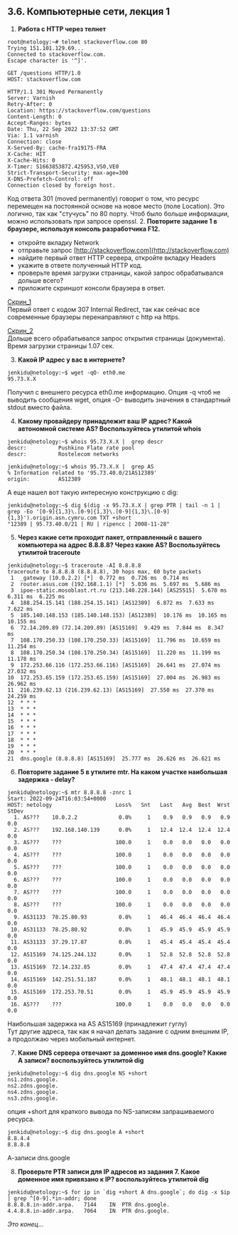 ## 3.6. Компьютерные сети, лекция 1 ##  

1. **Работа c HTTP через телнет**
```
root@netology:~# telnet stackoverflow.com 80 
Trying 151.101.129.69... 
Connected to stackoverflow.com. 
Escape character is '^]'. 

GET /questions HTTP/1.0 
HOST: stackoverflow.com 

HTTP/1.1 301 Moved Permanently 
Server: Varnish 
Retry-After: 0 
Location: https://stackoverflow.com/questions 
Content-Length: 0 
Accept-Ranges: bytes 
Date: Thu, 22 Sep 2022 13:37:52 GMT 
Via: 1.1 varnish 
Connection: close 
X-Served-By: cache-fra19175-FRA 
X-Cache: HIT 
X-Cache-Hits: 0 
X-Timer: S1663853872.425953,VS0,VE0 
Strict-Transport-Security: max-age=300 
X-DNS-Prefetch-Control: off 
Connection closed by foreign host.
```
Код ответа 301 (moved permanently) говорит о том, что ресурс перемещен на постоянной основе на новое место (поле Location). Это логично, так как "стучусь" по 80 порту. Чтоб было больше информации, можно использовать при запросе openssl.
2. **Повторите задание 1 в браузере, используя консоль разработчика F12.**
- откройте вкладку Network
- отправьте запрос [http://stackoverflow.com](http://stackoverflow.com)
- найдите первый ответ HTTP сервера, откройте вкладку Headers
- укажите в ответе полученный HTTP код.
- проверьте время загрузки страницы, какой запрос обрабатывался дольше всего?
- приложите скриншот консоли браузера в ответ.  

[Скрин_1](https://disk.yandex.ru/i/5eeVefBS7mLW3Q)  
Первый ответ с кодом 307 Internal Redirect, так как сейчас все современные браузеры перенаправляют с http на https. 

[Скрин_2](https://disk.yandex.ru/i/urF-Q3Cg5lB_wg)   
Дольше всего обрабатывался запрос открытия страницы (документа). Время загрузки страницы 1.07 сек.

3. **Какой IP адрес у вас в интернете?**
```
jenkidu@netology:~$ wget -qO- eth0.me
95.73.X.X
```
Получил с внешнего ресурса eth0.me информацию. Опция -q чтоб не выводить сообщения wget, опция -O- выводить значения в стандартный stdout вместо файла.  

4. **Какому провайдеру принадлежит ваш IP адрес? Какой автономной системе AS? Воспользуйтесь утилитой whois**
```
jenkidu@netology:~$ whois 95.73.X.X |  grep descr
descr:          Pushkino Flate rate pool
descr:          Rostelecom networks
```

```
jenkidu@netology:~$ whois 95.73.X.X |  grep AS
% Information related to '95.73.40.0/21AS12389'
origin:         AS12389
```
А еще нашел вот такую интересную конструкцию с dig:
```
jenkidu@netology:~$ dig $(dig -x 95.73.X.X | grep PTR | tail -n 1 | grep -Eo '[0-9]{1,3}\.[0-9]{1,3}\.[0-9]{1,3}\.[0-9]{1,3}').origin.asn.cymru.com TXT +short
"12389 | 95.73.40.0/21 | RU | ripencc | 2008-11-28"
```
5. **Через какие сети проходит пакет, отправленный с вашего компьютера на адрес 8.8.8.8? Через какие AS? Воспользуйтесь утилитой traceroute**
```
jenkidu@netology:~$ traceroute -AI 8.8.8.8
traceroute to 8.8.8.8 (8.8.8.8), 30 hops max, 60 byte packets
 1  _gateway (10.0.2.2) [*]  0.772 ms  0.726 ms  0.714 ms
 2  router.asus.com (192.168.1.1) [*]  5.036 ms  5.697 ms  5.686 ms
 3  ipoe-static.mosoblast.rt.ru (213.140.228.144) [AS25515]  5.670 ms  6.311 ms  6.225 ms
 4  188.254.15.141 (188.254.15.141) [AS12389]  6.872 ms  7.633 ms  7.622 ms
 5  185.140.148.153 (185.140.148.153) [AS12389]  10.176 ms  10.165 ms  10.155 ms
 6  72.14.209.89 (72.14.209.89) [AS15169]  9.429 ms  7.844 ms  8.347 ms
 7  108.170.250.33 (108.170.250.33) [AS15169]  11.796 ms  10.659 ms  11.254 ms
 8  108.170.250.34 (108.170.250.34) [AS15169]  11.220 ms  11.199 ms  11.178 ms
 9  172.253.66.116 (172.253.66.116) [AS15169]  26.641 ms  27.074 ms  27.032 ms
10  172.253.65.159 (172.253.65.159) [AS15169]  27.004 ms  26.983 ms  26.962 ms
11  216.239.62.13 (216.239.62.13) [AS15169]  27.550 ms  27.370 ms  24.259 ms
12  * * *
13  * * *
14  * * *
15  * * *
16  * * *
17  * * *
18  * * *
19  * * *
20  * * *
21  dns.google (8.8.8.8) [AS15169]  25.777 ms  26.626 ms  26.621 ms
```
6. **Повторите задание 5 в утилите mtr. На каком участке наибольшая задержка - delay?**
```
jenkidu@netology:~$ mtr 8.8.8.8 -znrc 1
Start: 2022-09-24T16:03:54+0000
HOST: netology                    Loss%   Snt   Last   Avg  Best  Wrst StDev
  1. AS???    10.0.2.2             0.0%     1    0.9   0.9   0.9   0.9   0.0
  2. AS???    192.168.140.139      0.0%     1   12.4  12.4  12.4  12.4   0.0
  3. AS???    ???                 100.0     1    0.0   0.0   0.0   0.0   0.0
  4. AS???    ???                 100.0     1    0.0   0.0   0.0   0.0   0.0
  5. AS???    ???                 100.0     1    0.0   0.0   0.0   0.0   0.0
  6. AS???    ???                 100.0     1    0.0   0.0   0.0   0.0   0.0
  7. AS???    ???                 100.0     1    0.0   0.0   0.0   0.0   0.0
  8. AS???    ???                 100.0     1    0.0   0.0   0.0   0.0   0.0
  9. AS31133  78.25.80.93          0.0%     1   46.4  46.4  46.4  46.4   0.0
 10. AS31133  78.25.80.92          0.0%     1   45.9  45.9  45.9  45.9   0.0
 11. AS31133  37.29.17.87          0.0%     1   45.4  45.4  45.4  45.4   0.0
 12. AS15169  74.125.244.132       0.0%     1   52.8  52.8  52.8  52.8   0.0
 13. AS15169  72.14.232.85         0.0%     1   47.4  47.4  47.4  47.4   0.0
 14. AS15169  142.251.51.187       0.0%     1   48.1  48.1  48.1  48.1   0.0
 15. AS15169  172.253.70.51        0.0%     1   45.9  45.9  45.9  45.9   0.0
 16. AS???    ???                 100.0     1    0.0   0.0   0.0   0.0   0.0
```
Наибольшая задержка на AS AS15169 (принадлежит гуглу)  
Тут другие адреса, так как я начал делать задание с одним внешним IP, а продолжаю через мобильный интернет.  

7. **Какие DNS сервера отвечают за доменное имя dns.google? Какие A записи? воспользуйтесь утилитой dig**
```
jenkidu@netology:~$ dig dns.google NS +short
ns1.zdns.google.
ns2.zdns.google.
ns4.zdns.google.
ns3.zdns.google.
```
опция +short для краткого вывода по NS-записям запрашиваемого ресурса.

```
jenkidu@netology:~$ dig dns.google A +short
8.8.4.4
8.8.8.8
```
А-записи dns.google  

8. **Проверьте PTR записи для IP адресов из задания 7. Какое доменное имя привязано к IP? воспользуйтесь утилитой dig**
```
jenkidu@netology:~$ for ip in `dig +short A dns.google`; do dig -x $ip | grep ^[0-9].*in-addr; done
8.8.8.8.in-addr.arpa.	7144	IN	PTR	dns.google.
4.4.8.8.in-addr.arpa.	7064	IN	PTR	dns.google.
```
_Это конец..._
